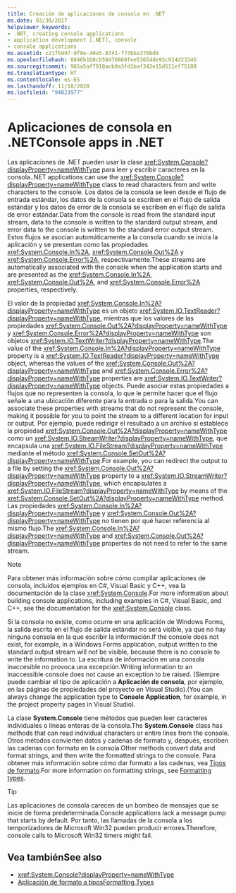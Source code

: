 ```yaml
---
title: Creación de aplicaciones de consola en .NET
ms.date: 03/30/2017
helpviewer_keywords:
- .NET, creating console applications
- application development [.NET], console
- console applications
ms.assetid: c21fb997-9f0e-40a5-8741-f73bba376bd8
ms.openlocfilehash: 8046b1b8cb50476860fee53654de93c924d23346
ms.sourcegitcommit: 965a5af7918acb0a3fd3baf342e15d511ef75188
ms.translationtype: HT
ms.contentlocale: es-ES
ms.lasthandoff: 11/18/2020
ms.locfileid: "94823977"
---
```

# <a name="console-apps-in-net"></a><span data-ttu-id="d65d6-102">Aplicaciones de consola en .NET</span><span class="sxs-lookup"><span data-stu-id="d65d6-102">Console apps in .NET</span></span>

<span data-ttu-id="d65d6-103">Las aplicaciones de .NET pueden usar la clase <xref:System.Console?displayProperty=nameWithType> para leer y escribir caracteres en la consola.</span><span class="sxs-lookup"><span data-stu-id="d65d6-103">.NET applications can use the <xref:System.Console?displayProperty=nameWithType> class to read characters from and write characters to the console.</span></span> <span data-ttu-id="d65d6-104">Los datos de la consola se leen desde el flujo de entrada estándar, los datos de la consola se escriben en el flujo de salida estándar y los datos de error de la consola se escriben en el flujo de salida de error estándar.</span><span class="sxs-lookup"><span data-stu-id="d65d6-104">Data from the console is read from the standard input stream, data to the console is written to the standard output stream, and error data to the console is written to the standard error output stream.</span></span> <span data-ttu-id="d65d6-105">Estos flujos se asocian automáticamente a la consola cuando se inicia la aplicación y se presentan como las propiedades <xref:System.Console.In%2A>, <xref:System.Console.Out%2A> y <xref:System.Console.Error%2A>, respectivamente.</span><span class="sxs-lookup"><span data-stu-id="d65d6-105">These streams are automatically associated with the console when the application starts and are presented as the <xref:System.Console.In%2A>, <xref:System.Console.Out%2A>, and <xref:System.Console.Error%2A> properties, respectively.</span></span>

<span data-ttu-id="d65d6-106">El valor de la propiedad <xref:System.Console.In%2A?displayProperty=nameWithType> es un objeto <xref:System.IO.TextReader?displayProperty=nameWithType>, mientras que los valores de las propiedades <xref:System.Console.Out%2A?displayProperty=nameWithType> y <xref:System.Console.Error%2A?displayProperty=nameWithType> son objetos <xref:System.IO.TextWriter?displayProperty=nameWithType>.</span><span class="sxs-lookup"><span data-stu-id="d65d6-106">The value of the <xref:System.Console.In%2A?displayProperty=nameWithType> property is a <xref:System.IO.TextReader?displayProperty=nameWithType> object, whereas the values of the <xref:System.Console.Out%2A?displayProperty=nameWithType> and <xref:System.Console.Error%2A?displayProperty=nameWithType> properties are <xref:System.IO.TextWriter?displayProperty=nameWithType> objects.</span></span> <span data-ttu-id="d65d6-107">Puede asociar estas propiedades a flujos que no representen la consola, lo que le permite hacer que el flujo señale a una ubicación diferente para la entrada o para la salida.</span><span class="sxs-lookup"><span data-stu-id="d65d6-107">You can associate these properties with streams that do not represent the console, making it possible for you to point the stream to a different location for input or output.</span></span> <span data-ttu-id="d65d6-108">Por ejemplo, puede redirigir el resultado a un archivo si establece la propiedad <xref:System.Console.Out%2A?displayProperty=nameWithType> como un <xref:System.IO.StreamWriter?displayProperty=nameWithType>, que encapsula una <xref:System.IO.FileStream?displayProperty=nameWithType> mediante el método <xref:System.Console.SetOut%2A?displayProperty=nameWithType>.</span><span class="sxs-lookup"><span data-stu-id="d65d6-108">For example, you can redirect the output to a file by setting the <xref:System.Console.Out%2A?displayProperty=nameWithType> property to a <xref:System.IO.StreamWriter?displayProperty=nameWithType>, which encapsulates a <xref:System.IO.FileStream?displayProperty=nameWithType> by means of the <xref:System.Console.SetOut%2A?displayProperty=nameWithType> method.</span></span> <span data-ttu-id="d65d6-109">Las propiedades <xref:System.Console.In%2A?displayProperty=nameWithType> y <xref:System.Console.Out%2A?displayProperty=nameWithType> no tienen por qué hacer referencia al mismo flujo.</span><span class="sxs-lookup"><span data-stu-id="d65d6-109">The <xref:System.Console.In%2A?displayProperty=nameWithType> and <xref:System.Console.Out%2A?displayProperty=nameWithType> properties do not need to refer to the same stream.</span></span>

> [!NOTE]
> <span data-ttu-id="d65d6-110">Para obtener más información sobre cómo compilar aplicaciones de consola, incluidos ejemplos en C#, Visual Basic y C++, vea la documentación de la clase <xref:System.Console>.</span><span class="sxs-lookup"><span data-stu-id="d65d6-110">For more information about building console applications, including examples in C#, Visual Basic, and C++, see the documentation for the <xref:System.Console> class.</span></span>

<span data-ttu-id="d65d6-111">Si la consola no existe, como ocurre en una aplicación de Windows Forms, la salida escrita en el flujo de salida estándar no será visible, ya que no hay ninguna consola en la que escribir la información.</span><span class="sxs-lookup"><span data-stu-id="d65d6-111">If the console does not exist, for example, in a Windows Forms application, output written to the standard output stream will not be visible, because there is no console to write the information to.</span></span> <span data-ttu-id="d65d6-112">La escritura de información en una consola inaccesible no provoca una excepción.</span><span class="sxs-lookup"><span data-stu-id="d65d6-112">Writing information to an inaccessible console does not cause an exception to be raised.</span></span> <span data-ttu-id="d65d6-113">(Siempre puede cambiar el tipo de aplicación a **Aplicación de consola**, por ejemplo, en las páginas de propiedades del proyecto en Visual Studio).</span><span class="sxs-lookup"><span data-stu-id="d65d6-113">(You can always change the application type to **Console Application**, for example, in the project property pages in Visual Studio).</span></span>

<span data-ttu-id="d65d6-114">La clase **System.Console** tiene métodos que pueden leer caracteres individuales o líneas enteras de la consola.</span><span class="sxs-lookup"><span data-stu-id="d65d6-114">The **System.Console** class has methods that can read individual characters or entire lines from the console.</span></span> <span data-ttu-id="d65d6-115">Otros métodos convierten datos y cadenas de formato y, después, escriben las cadenas con formato en la consola.</span><span class="sxs-lookup"><span data-stu-id="d65d6-115">Other methods convert data and format strings, and then write the formatted strings to the console.</span></span> <span data-ttu-id="d65d6-116">Para obtener más información sobre cómo dar formato a las cadenas, vea [Tipos de formato](base-types/formatting-types.md).</span><span class="sxs-lookup"><span data-stu-id="d65d6-116">For more information on formatting strings, see [Formatting types](base-types/formatting-types.md).</span></span>

> [!TIP]
> <span data-ttu-id="d65d6-117">Las aplicaciones de consola carecen de un bombeo de mensajes que se inicie de forma predeterminada.</span><span class="sxs-lookup"><span data-stu-id="d65d6-117">Console applications lack a message pump that starts by default.</span></span> <span data-ttu-id="d65d6-118">Por tanto, las llamadas de la consola a los temporizadores de Microsoft Win32 pueden producir errores.</span><span class="sxs-lookup"><span data-stu-id="d65d6-118">Therefore, console calls to Microsoft Win32 timers might fail.</span></span>

## <a name="see-also"></a><span data-ttu-id="d65d6-119">Vea también</span><span class="sxs-lookup"><span data-stu-id="d65d6-119">See also</span></span>

- <xref:System.Console?displayProperty=nameWithType>
- [<span data-ttu-id="d65d6-120">Aplicación de formato a tipos</span><span class="sxs-lookup"><span data-stu-id="d65d6-120">Formatting Types</span></span>](base-types/formatting-types.md)
